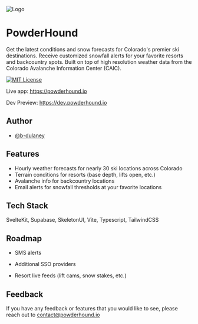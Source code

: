 ![Logo](https://powderhound-static-images.s3.us-east-2.amazonaws.com/logo-256px.png)

# PowderHound

Get the latest conditions and snow forecasts for Colorado's premier ski destinations. Receive customized snowfall alerts for your favorite resorts and backcountry spots. Built on top of high resolution weather data from the Colorado Avalanche Information Center (CAIC).

[![MIT License](https://img.shields.io/badge/License-MIT-green.svg)](https://choosealicense.com/licenses/mit/)

Live app: https://powderhound.io

Dev Preview: https://dev.powderhound.io

## Author

- [@b-dulaney](https://github.com/b-dulaney)

## Features

- Hourly weather forecasts for nearly 30 ski locations across Colorado
- Terrain conditions for resorts (base depth, lifts open, etc.)
- Avalanche info for backcountry locations
- Email alerts for snowfall thresholds at your favorite locations

## Tech Stack

SvelteKit, Supabase, SkeletonUI, Vite, Typescript, TailwindCSS

## Roadmap

- SMS alerts

- Additional SSO providers

- Resort live feeds (lift cams, snow stakes, etc.)

## Feedback

If you have any feedback or features that you would like to see, please reach out to contact@powderhound.io
